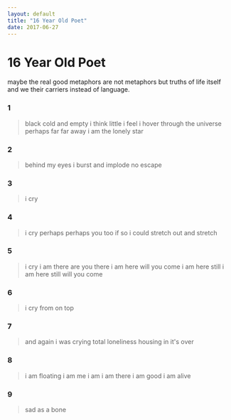 ```yaml
---
layout: default
title: "16 Year Old Poet"
date: 2017-06-27
---
```


# 16 Year Old Poet

maybe the real good metaphors are not metaphors but truths of life itself and we their carriers instead of language.

### 1
> black cold and empty
> i think little
> i feel
> i hover
> through the universe perhaps
> far far away
> i am the lonely star


### 2
> behind my eyes
> i burst and implode
> no escape


### 3
> i cry


### 4
> i cry 
> perhaps
> perhaps you too
> if so
> i could stretch out 
> and stretch


### 5
> i cry
> i am there
> are you there
> i am here
> will you come
> i am here still
> i am here still
> will you come


### 6
> i cry
> from on top


### 7
> and again i was crying
> total loneliness
> housing in
> it's over


### 8
> i am floating
> i am me
> i am
> i am there
> i am good
> i am alive


### 9
> sad
> as a bone


